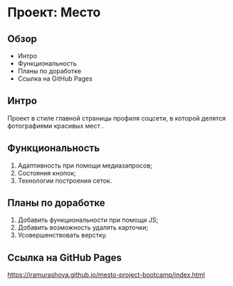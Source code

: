 # Проект: Место

## Обзор
* Интро
* Функциональность
* Планы по доработке
* Cсылка на GitHub Pages

## **Интро**

Проект в стиле главной страницы профиля соцсети, в которой делятся фотографиями красивых мест .

## **Функциональность**

1. Адаптивность при помощи медиазапросов;
2. Состояния кнопок;
3. Технологии построения сеток.


## **Планы по доработке**

1. Добавить функциональности при помощи JS;
2. Добавить возможность удалять карточки;
3. Усовершенствовать верстку.

## **Cсылка на GitHub Pages**
https://iramurashova.github.io/mesto-project-bootcamp/index.html

